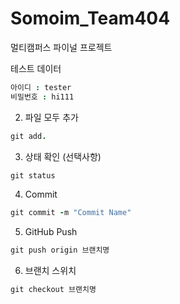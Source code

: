 # Somoim_Team404
멀티캠퍼스 파이널 프로젝트

테스트 데이터
```ruby
아이디 : tester
비밀번호 : hi111
```

2. 파일 모두 추가
```ruby
git add.
```

3. 상태 확인 (선택사항)
```ruby
git status
```

4. Commit
```ruby
git commit -m "Commit Name"
```

5. GitHub Push
```ruby
git push origin 브랜치명
```

6. 브랜치 스위치
```ruby
git checkout 브랜치명
```


